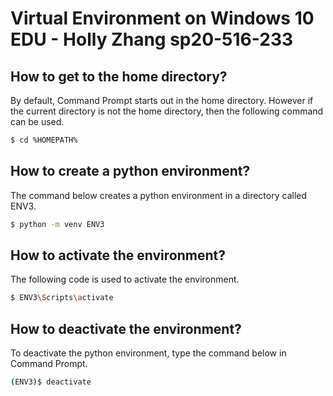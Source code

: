# Virtual Environment on Windows 10 EDU - Holly Zhang sp20-516-233

## How to get to the home directory?

By default, Command Prompt starts out in the home directory. However if the 
current directory is not the home directory, then the following command can be 
used.

```bash
$ cd %HOMEPATH%
```

## How to create a python environment?

The command below creates a python environment in a directory called ENV3.

```bash
$ python -m venv ENV3
```

## How to activate the environment?

The following code is used to activate the environment. 

```bash
$ ENV3\Scripts\activate
```

## How to deactivate the environment?

To deactivate the python environment, type the command below in Command Prompt.

```bash
(ENV3)$ deactivate
```







